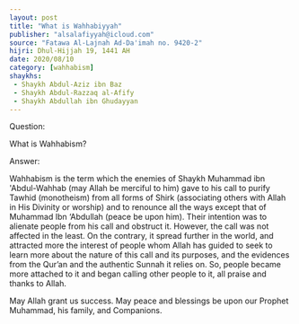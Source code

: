 ```yaml
---
layout: post
title: "What is Wahhabiyyah"
publisher: "alsalafiyyah@icloud.com"
source: "Fatawa Al-Lajnah Ad-Da'imah no. 9420-2"
hijri: Dhul-Hijjah 19, 1441 AH
date: 2020/08/10
category: [wahhabism]
shaykhs: 
 - Shaykh Abdul-Aziz ibn Baz
 - Shaykh Abdul-Razzaq al-Afify
 - Shaykh Abdullah ibn Ghudayyan
---
```


Question: 

What is Wahhabism?

Answer: 

Wahhabism is the term which the enemies of Shaykh Muhammad ibn 'Abdul-Wahhab (may Allah be merciful to him) gave to his call to purify Tawhid (monotheism) from all forms of Shirk (associating others with Allah in His Divinity or worship) and to renounce all the ways except that of Muhammad Ibn ‘Abdullah (peace be upon him). Their intention was to alienate people from his call and obstruct it. However, the call was not affected in the least. On the contrary, it spread further in the world, and attracted more the interest of people whom Allah has guided to seek to learn more about the nature of this call and its purposes, and the evidences from the Qur’an and the authentic Sunnah it relies on. So, people became more attached to it and began calling other people to it, all praise and thanks to Allah.

May Allah grant us success. May peace and blessings be upon our Prophet Muhammad, his family, and Companions.

